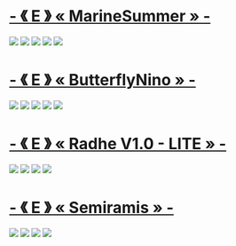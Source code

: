 # [-       《 E 》    « MarineSummer  »       -](https://www.mediafire.com/file/v5ppwocx10es9g6/-_%25E3%2580%258A_E_%25E3%2580%258B_%25C2%25AB_Marine_Summer_%25C2%25BB_-.osk/file)
![]( https://i.imgur.com/vCAeqWD.png)
![]( https://i.imgur.com/FsJ5xRL.png )
![]( https://i.imgur.com/MVaUSRT.png )
![]( https://i.imgur.com/xK38dmr.png )
![]( https://i.imgur.com/0I05f1x.png )
# [-       《 E 》    « ButterflyNino »       -](https://www.mediafire.com/file/8y2xyndqedb4a4c/-_%25E3%2580%258A_E_%25E3%2580%258B__%25C2%25AB_ButterflyNino_%25C2%25BB_-.osk/file)
![]( https://i.imgur.com/4NQemaH.png )
![]( https://i.imgur.com/nanq9lE.png )
![]( https://i.imgur.com/d9lhWCY.png )
![]( https://i.imgur.com/WccpqNh.png )
![]( https://i.imgur.com/aDvlpC4.png )
# [-       《 E 》    « Radhe V1.0 - LITE »       -](https://www.mediafire.com/file/27oa8l5511mxsud/-_%25E3%2580%258A_E_%25E3%2580%258B_%25C2%25AB_Radhe_V1.0_-_LITE_%25C2%25BB_-.osk/file)
![]( https://i.imgur.com/r643eJo.png )
![]( https://i.imgur.com/FYofVM4.png )
![]( https://i.imgur.com/Y8h6vQg.png )
![]( https://i.imgur.com/jNIJzc2.png )
# [-       《 E 》    « Semiramis »       -](https://www.mediafire.com/file/rrh2a2zdpvew457/-_%2523_EiideN_%25E3%2580%258ESemiramis%25E3%2580%258F__%2523_-.osk/file)
![]( https://i.imgur.com/lzFUnCx.jpg )
![]( https://i.imgur.com/6voMq2i.jpg )
![]( https://i.imgur.com/kC6aWy4.jpg )
![]( https://i.imgur.com/feDw2Ru.jpg )
